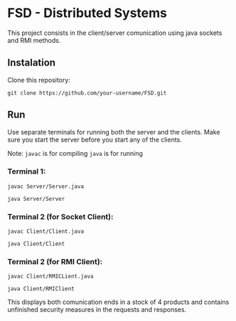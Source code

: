 # FSD - Distributed Systems

This project consists in the client/server comunication using java sockets and RMI methods.

## Instalation
Clone this repository:
```
git clone https://github.com/your-username/FSD.git 
```
## Run
Use separate terminals for running both the server and the clients. Make sure you start the server before you start any of the clients.

Note: 
```javac``` is for compiling
```java``` is for running
### Terminal 1:
```
javac Server/Server.java
```
```
java Server/Server
```
### Terminal 2 (for Socket Client):
```
javac Client/Client.java
```
```
java Client/Client
```
### Terminal 2 (for RMI Client):
```
javac Client/RMICLient.java
```
```
java Client/RMIClient
```
This displays both comunication ends in a stock of 4 products and contains unfinished security measures in the requests and responses.
